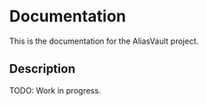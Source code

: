 # Documentation
This is the documentation for the AliasVault project.

## Description
TODO: Work in progress.
